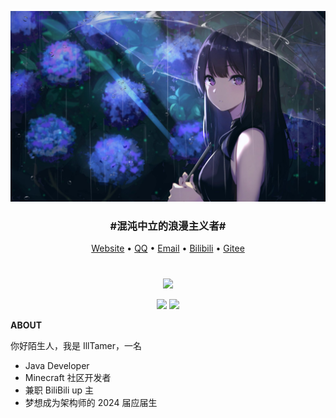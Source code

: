 ![background](/background.jpg)

<h3 align="center">#混沌中立的浪漫主义者#</h3>

<p align="center">
  <a target="_blank" href="http://www.illtamer.com">Website</a> •
  <a target="_blank" href="https://api.vvhan.com/api/qqCard?qq=765743073">QQ</a> •
  <a target="_blank" href="mailto:765743073@qq.com">Email</a> •
  <a target="_blank" href="https://space.bilibili.com/19383984">Bilibili</a> •
  <a target="_blank" href="https://gitee.com/IllTamer_Gitee">Gitee</a>
</p>

#   

<p align="center">
  <img src="https://komarev.com/ghpvc/?username=IllTamer&style=plastic&color=brightgreen"/>
</p>

<p align="center">
  <img src="https://github-readme-stats.vercel.app/api?username=IllTamer&show_icons=true" style="height: 150px">
  <img src="https://github-readme-stats.vercel.app/api/top-langs/?username=IllTamer&layout=compact" style="height: 150px"/>
</p>

**ABOUT**

你好陌生人，我是 IllTamer，一名
- Java Developer
- Minecraft 社区开发者
- 兼职 BiliBili up 主
- 梦想成为架构师的 2024 届应届生
